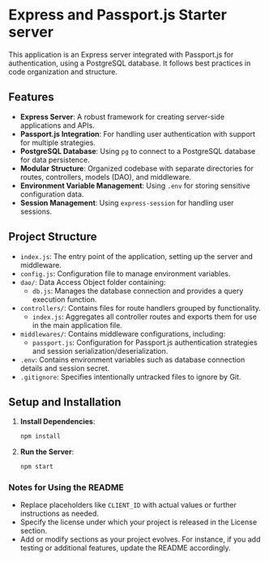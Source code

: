 # Express and Passport.js Starter server

This application is an Express server integrated with Passport.js for authentication, using a PostgreSQL database. It follows best practices in code organization and structure.

## Features

- **Express Server**: A robust framework for creating server-side applications and APIs.
- **Passport.js Integration**: For handling user authentication with support for multiple strategies.
- **PostgreSQL Database**: Using `pg` to connect to a PostgreSQL database for data persistence.
- **Modular Structure**: Organized codebase with separate directories for routes, controllers, models (DAO), and middleware.
- **Environment Variable Management**: Using `.env` for storing sensitive configuration data.
- **Session Management**: Using `express-session` for handling user sessions.

## Project Structure

- `index.js`: The entry point of the application, setting up the server and middleware.
- `config.js`: Configuration file to manage environment variables.
- `dao/`: Data Access Object folder containing:
  - `db.js`: Manages the database connection and provides a query execution function.
- `controllers/`: Contains files for route handlers grouped by functionality.
  - `index.js`: Aggregates all controller routes and exports them for use in the main application file.
- `middlewares/`: Contains middleware configurations, including:
  - `passport.js`: Configuration for Passport.js authentication strategies and session serialization/deserialization.
- `.env`: Contains environment variables such as database connection details and session secret.
- `.gitignore`: Specifies intentionally untracked files to ignore by Git.

## Setup and Installation

1. **Install Dependencies**:
   ```bash
   npm install
   ```
2. **Run the Server**:
   ```bash
   npm start
   ```

### Notes for Using the README

- Replace placeholders like `CLIENT_ID` with actual values or further instructions as needed.
- Specify the license under which your project is released in the License section.
- Add or modify sections as your project evolves. For instance, if you add testing or additional features, update the README accordingly.
